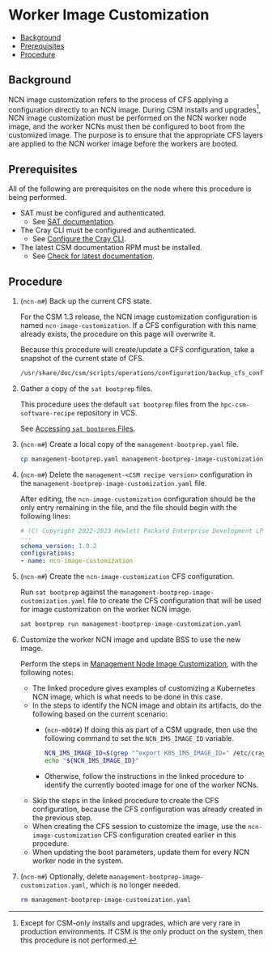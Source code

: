 # Worker Image Customization

- [Background](#background)
- [Prerequisites](#prerequisites)
- [Procedure](#procedure)

## Background

NCN image customization refers to the process of CFS applying a configuration directly to an NCN image.
During CSM installs and upgrades[^1], NCN image customization must be performed on the NCN worker node image, and the worker NCNs must
then be configured to boot from the customized image. The purpose is to ensure that the appropriate CFS layers are applied
to the NCN worker image before the workers are booted.

[^1]: Except for CSM-only installs and upgrades, which are very rare in production environments. If CSM is the only product
on the system, then this procedure is not performed.

## Prerequisites

All of the following are prerequisites on the node where this procedure is being performed.

- SAT must be configured and authenticated.
  - See [SAT documentation](../sat/sat_in_csm.md#sat-documentation).
- The Cray CLI must be configured and authenticated.
  - See [Configure the Cray CLI](../configure_cray_cli.md).
- The latest CSM documentation RPM must be installed.
  - See [Check for latest documentation](../../update_product_stream/README.md#check-for-latest-documentation).

## Procedure

1. (`ncn-m#`) Back up the current CFS state.

    For the CSM 1.3 release, the NCN image customization configuration is named `ncn-image-customization`.
    If a CFS configuration with this name already exists, the procedure on this page will overwrite it.

    Because this procedure will create/update a CFS configuration, take a snapshot of the current state of CFS.

    ```bash
    /usr/share/doc/csm/scripts/operations/configuration/backup_cfs_config_comp.sh --configs-only
    ```

1. Gather a copy of the `sat bootprep` files.

    This procedure uses the default `sat bootprep` files from the `hpc-csm-software-recipe` repository in VCS.

    See [Accessing `sat bootprep` Files](Accessing_Sat_Bootprep_Files.md).

1. (`ncn-m#`) Create a local copy of the `management-bootprep.yaml` file.

    ```bash
    cp management-bootprep.yaml management-bootprep-image-customization.yaml
    ```

1. (`ncn-m#`) Delete the `management-<CSM recipe version>` configuration in the `management-bootprep-image-customization.yaml` file.

    After editing, the `ncn-image-customization` configuration should be the only entry remaining in the file, and
    the file should begin with the following lines:

    ```yaml
    # (C) Copyright 2022-2023 Hewlett Packard Enterprise Development LP
    ---
    schema_version: 1.0.2
    configurations:
    - name: ncn-image-customization
    ```

1. (`ncn-m#`) Create the `ncn-image-customization` CFS configuration.

    Run `sat bootprep` against the `management-bootprep-image-customization.yaml` file to create the CFS configuration that will be used for image customization on the worker NCN image.

    ```bash
    sat bootprep run management-bootprep-image-customization.yaml
    ```

1. Customize the worker NCN image and update BSS to use the new image.

    Perform the steps in [Management Node Image Customization](Management_Node_Image_Customization.md), with the following notes:

    - The linked procedure gives examples of customizing a Kubernetes NCN image, which is what needs to be done in this case.
    - In the steps to identify the NCN image and obtain its artifacts, do the following based on the current scenario:
      - (`ncn-m001#`) If doing this as part of a CSM upgrade, then use the following command to set the `NCN_IMS_IMAGE_ID` variable.

          ```bash
          NCN_IMS_IMAGE_ID=$(grep "^export K8S_IMS_IMAGE_ID=" /etc/cray/upgrade/csm/myenv | tail -1 | cut -d= -f2)
          echo "${NCN_IMS_IMAGE_ID}"
          ```

      - Otherwise, follow the instructions in the linked procedure to identify the currently booted image for one of the worker NCNs.
    - Skip the steps in the linked procedure to create the CFS configuration, because the CFS configuration was already created in the previous step.
    - When creating the CFS session to customize the image, use the `ncn-image-customization` CFS configuration created earlier in this procedure.
    - When updating the boot parameters, update them for every NCN worker node in the system.

1. (`ncn-m#`) Optionally, delete `management-bootprep-image-customization.yaml`, which is no longer needed.

    ```bash
    rm management-bootprep-image-customization.yaml
    ```
